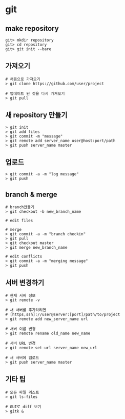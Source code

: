 # git

## make repository
~~~~
git> mkdir repository
git> cd repository
git> git init --bare
~~~~

## 가져오기
~~~~
# 처음으로 가져오기
> git clone https://github.com/user/project

# 업데이트 된 것을 다시 가져오기
> git pull
~~~~

## 새 repository 만들기
~~~~
> git init
> git add files
> git commit -m "message"
> git remote add server_name user@host:port/path
> git push server_name master
~~~~

## 업로드
~~~~
> git commit -a -m "log message"
> git push
~~~~

## branch & merge
~~~~
# branch만들기
> git checkout -b new_branch_name

# edit files

# merge
> git commit -a -m "branch checkin"
> git pull
> git checkout master
> git merge new_branch_name

# edit conflicts
> git commit -a -m "merging message"
> git push
~~~~

## 서버 변경하기
~~~~
# 현재 서버 정보
> git remote -v

# 새 서버를 추가하려면
# [https,ssh]://user@server:[port]/path/to/project
> git remote add new_server_name url

# 서버 이름 변경
> git remote rename old_name new_name

# 서버 URL 변경
> git remote set-url server_name new_url

# 새 서버에 업로드
> git push server_name master
~~~~

## 기타 팁
~~~~
# 모든 파일 리스트
> git ls-files

# GUI로 diff 보기
> gitk &
~~~~

